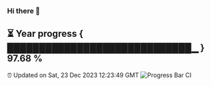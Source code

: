 ### Hi there 👋
⏳ Year progress { █████████████████████████████▁ } 97.68 %
---
⏰ Updated on Sat, 23 Dec 2023 12:23:49 GMT
![Progress Bar CI](https://github.com/liununu/liununu/workflows/Progress%20Bar%20CI/badge.svg)
